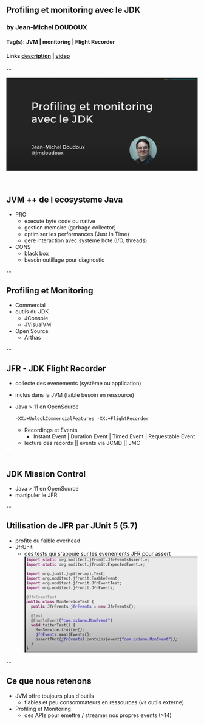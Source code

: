 ## Profiling et monitoring avec le JDK

### by Jean-Michel DOUDOUX

#### Tag(s): JVM | monitoring | Flight Recorder

#### Links [description](https://cfp.devoxx.fr/2021/talk/JSM-3414/Microservices_reactifs_avec_Quarkus.html) | [video](https://youtu.be/EKOMi0u4Q2A)

--

![title-slide](app/talks/assets/profiling-monitoring-jdk-2.png)

--

## JVM ++ de l ecosysteme Java

- PRO
  - execute byte code ou native
  - gestion memoire (garbage collector)
  - optimiser les performances (Just In Time)
  - gere interaction avec systeme hote (I/O, threads)
- CONS
  - black box
  - besoin outillage pour diagnostic

--

## Profiling et Monitoring

- Commercial
- outils du JDK
  - JConsole
  - JVisualVM
- Open Source
  - Arthas

--

## JFR - JDK Flight Recorder

- collecte des evenements (système ou application)
- inclus dans la JVM (faible besoin en ressource)
- Java > 11 en OpenSource

  ```shell
  -XX:+UnlockCommercialFeatures -XX:+FlightRecorder
  ```

  - Recordings et Events
    - Instant Event | Duration Event | Timed Event | Requestable Event
  - lecture des records || events via JCMD || JMC

--

## JDK Mission Control

- Java > 11 en OpenSource
- manipuler le JFR

--

## Utilisation de JFR par JUnit 5 (5.7)

- profite du faible overhead
- JfrUnit
  - des tests qui s'appuie sur les evenements JFR pour assert
  ![assert-jfrunit](profiling-monitoring-jdk-1.png)

--

## Ce que nous retenons

- JVM offre toujours plus d'outils
  - fiables et peu consommateurs en ressources (vs outils externe)
- Profiling et Monitoring
  - des APIs pour emettre / streamer nos propres events (>14)

[talk-description]: https://cfp.devoxx.fr/2021/talk/JSM-3414/Microservices_reactifs_avec_Quarkus.html
[talk-video]: https://youtu.be/EKOMi0u4Q2A